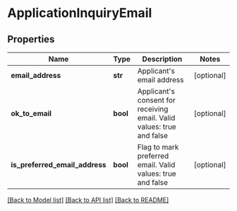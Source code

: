 # ApplicationInquiryEmail

## Properties
Name | Type | Description | Notes
------------ | ------------- | ------------- | -------------
**email_address** | **str** | Applicant&#x27;s email address | [optional] 
**ok_to_email** | **bool** | Applicant&#x27;s consent for receiving email. Valid values: true and false | [optional] 
**is_preferred_email_address** | **bool** | Flag to mark preferred email. Valid values: true and false | [optional] 

[[Back to Model list]](../README.md#documentation-for-models) [[Back to API list]](../README.md#documentation-for-api-endpoints) [[Back to README]](../README.md)

